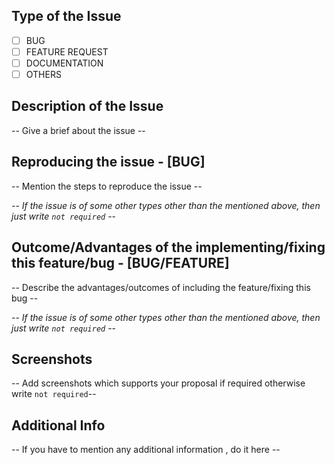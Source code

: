 ## Type of the Issue
- [ ] BUG
- [ ] FEATURE REQUEST
- [ ] DOCUMENTATION
- [ ] OTHERS

## Description of the Issue
-- Give a brief about the issue --

## Reproducing the issue - [BUG]
-- Mention the steps to reproduce the issue --

-- *If the issue is of some other types other than the mentioned above, then just write `not required`* --

## Outcome/Advantages of the implementing/fixing this feature/bug - [BUG/FEATURE]
-- Describe the advantages/outcomes of including the feature/fixing this bug --

-- *If the issue is of some other types other than the mentioned above, then just write `not required`* --

## Screenshots
-- Add screenshots which supports your proposal if required otherwise write `not required`--

## Additional Info
-- If you have to mention any additional information , do it here --
